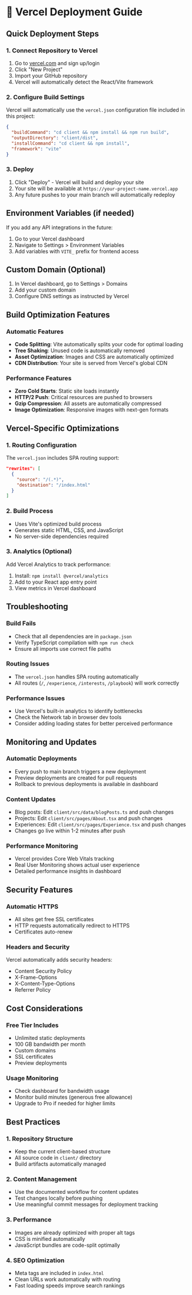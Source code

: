 # 🚀 Vercel Deployment Guide

## Quick Deployment Steps

### 1. Connect Repository to Vercel
1. Go to [vercel.com](https://vercel.com) and sign up/login
2. Click "New Project"
3. Import your GitHub repository
4. Vercel will automatically detect the React/Vite framework

### 2. Configure Build Settings
Vercel will automatically use the `vercel.json` configuration file included in this project:

```json
{
  "buildCommand": "cd client && npm install && npm run build",
  "outputDirectory": "client/dist",
  "installCommand": "cd client && npm install",
  "framework": "vite"
}
```

### 3. Deploy
1. Click "Deploy" - Vercel will build and deploy your site
2. Your site will be available at `https://your-project-name.vercel.app`
3. Any future pushes to your main branch will automatically redeploy

## Environment Variables (if needed)
If you add any API integrations in the future:
1. Go to your Vercel dashboard
2. Navigate to Settings > Environment Variables
3. Add variables with `VITE_` prefix for frontend access

## Custom Domain (Optional)
1. In Vercel dashboard, go to Settings > Domains
2. Add your custom domain
3. Configure DNS settings as instructed by Vercel

## Build Optimization Features

### Automatic Features
- **Code Splitting**: Vite automatically splits your code for optimal loading
- **Tree Shaking**: Unused code is automatically removed
- **Asset Optimization**: Images and CSS are automatically optimized
- **CDN Distribution**: Your site is served from Vercel's global CDN

### Performance Features
- **Zero Cold Starts**: Static site loads instantly
- **HTTP/2 Push**: Critical resources are pushed to browsers
- **Gzip Compression**: All assets are automatically compressed
- **Image Optimization**: Responsive images with next-gen formats

## Vercel-Specific Optimizations

### 1. Routing Configuration
The `vercel.json` includes SPA routing support:
```json
"rewrites": [
  {
    "source": "/(.*)",
    "destination": "/index.html"
  }
]
```

### 2. Build Process
- Uses Vite's optimized build process
- Generates static HTML, CSS, and JavaScript
- No server-side dependencies required

### 3. Analytics (Optional)
Add Vercel Analytics to track performance:
1. Install: `npm install @vercel/analytics`
2. Add to your React app entry point
3. View metrics in Vercel dashboard

## Troubleshooting

### Build Fails
- Check that all dependencies are in `package.json`
- Verify TypeScript compilation with `npm run check`
- Ensure all imports use correct file paths

### Routing Issues
- The `vercel.json` handles SPA routing automatically
- All routes (`/`, `/experience`, `/interests`, `/playbook`) will work correctly

### Performance Issues
- Use Vercel's built-in analytics to identify bottlenecks
- Check the Network tab in browser dev tools
- Consider adding loading states for better perceived performance

## Monitoring and Updates

### Automatic Deployments
- Every push to main branch triggers a new deployment
- Preview deployments are created for pull requests
- Rollback to previous deployments is available in dashboard

### Content Updates
- Blog posts: Edit `client/src/data/blogPosts.ts` and push changes
- Projects: Edit `client/src/pages/About.tsx` and push changes
- Experiences: Edit `client/src/pages/Experience.tsx` and push changes
- Changes go live within 1-2 minutes after push

### Performance Monitoring
- Vercel provides Core Web Vitals tracking
- Real User Monitoring shows actual user experience
- Detailed performance insights in dashboard

## Security Features

### Automatic HTTPS
- All sites get free SSL certificates
- HTTP requests automatically redirect to HTTPS
- Certificates auto-renew

### Headers and Security
Vercel automatically adds security headers:
- Content Security Policy
- X-Frame-Options
- X-Content-Type-Options
- Referrer Policy

## Cost Considerations

### Free Tier Includes
- Unlimited static deployments
- 100 GB bandwidth per month
- Custom domains
- SSL certificates
- Preview deployments

### Usage Monitoring
- Check dashboard for bandwidth usage
- Monitor build minutes (generous free allowance)
- Upgrade to Pro if needed for higher limits

## Best Practices

### 1. Repository Structure
- Keep the current client-based structure
- All source code in `client/` directory
- Build artifacts automatically managed

### 2. Content Management
- Use the documented workflow for content updates
- Test changes locally before pushing
- Use meaningful commit messages for deployment tracking

### 3. Performance
- Images are already optimized with proper alt tags
- CSS is minified automatically
- JavaScript bundles are code-split optimally

### 4. SEO Optimization
- Meta tags are included in `index.html`
- Clean URLs work automatically with routing
- Fast loading speeds improve search rankings